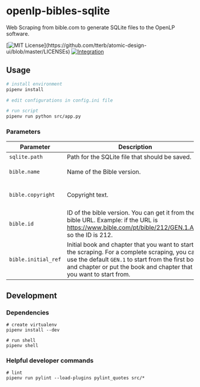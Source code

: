 # openlp-bibles-sqlite

Web Scraping from bible.com to generate SQLite files to the OpenLP software.

[![MIT License](https://img.shields.io/apm/l/atomic-design-ui.svg?)](https://github.com/tterb/atomic-design-ui/blob/master/LICENSEs)
[![Integration](https://github.com/estevao90/openlp-bibles-sqlite/actions/workflows/integration.yml/badge.svg)](https://github.com/estevao90/openlp-bibles-sqlite/actions/workflows/integration.yml)

## Usage

```bash
# install environment
pipenv install

# edit configurations in config.ini file

# run script
pipenv run python src/app.py
```

### Parameters

| Parameter           | Description                                                                                                                                                                                                              | Default                                   |
| ------------------- | ------------------------------------------------------------------------------------------------------------------------------------------------------------------------------------------------------------------------ | ----------------------------------------- |
| `sqlite.path`       | Path for the SQLite file that should be saved.                                                                                                                                                                           | `ARC.sqlite`                              |
| `bible.name`        | Name of the Bible version.                                                                                                                                                                                               | `Almeida Revista e Corrigida`             |
| `bible.copyright`   | Copyright text.                                                                                                                                                                                                          | `ARC © 2009 Sociedade Bíblica do Brasil.` |
| `bible.id`          | ID of the bible version. You can get it from the bible URL. Example: if the URL is <https://www.bible.com/pt/bible/212/GEN.1.ARC>, so the ID is 212.                                                                     | `212`                                     |
| `bible.initial_ref` | Initial book and chapter that you want to start the scraping. For a complete scraping, you can use the default `GEN.1` to start from the first book and chapter or put the book and chapter that you want to start from. | `GEN.1`                                   |

## Development

### Dependencies

```shell
# create virtualenv
pipenv install --dev

# run shell
pipenv shell
```

### Helpful developer commands

```shell
# lint
pipenv run pylint --load-plugins pylint_quotes src/*
```
